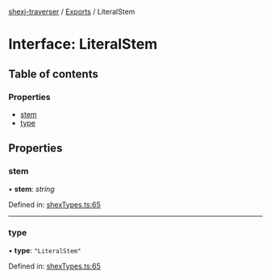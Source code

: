[shexj-traverser](../README.md) / [Exports](../modules.md) / LiteralStem

# Interface: LiteralStem

## Table of contents

### Properties

- [stem](literalstem.md#stem)
- [type](literalstem.md#type)

## Properties

### stem

• **stem**: *string*

Defined in: [shexTypes.ts:65](https://github.com/o-development/shexj-traverser/blob/a00dc5a/lib/shexTypes.ts#L65)

___

### type

• **type**: ``"LiteralStem"``

Defined in: [shexTypes.ts:65](https://github.com/o-development/shexj-traverser/blob/a00dc5a/lib/shexTypes.ts#L65)
